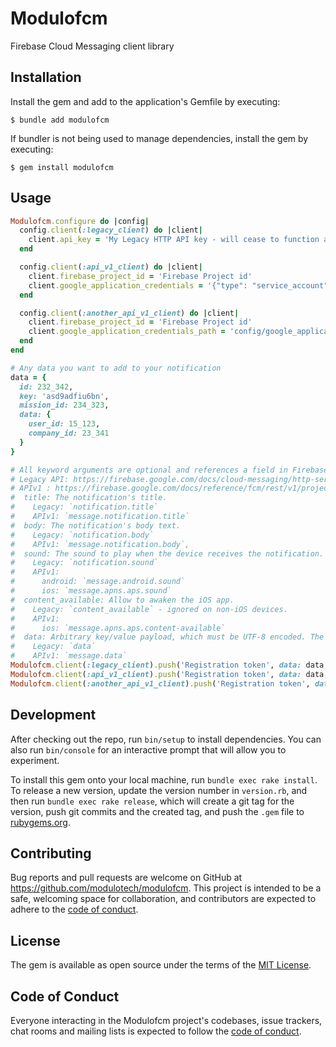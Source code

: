 # Modulofcm

Firebase Cloud Messaging client library

## Installation

Install the gem and add to the application's Gemfile by executing:

    $ bundle add modulofcm

If bundler is not being used to manage dependencies, install the gem by executing:

    $ gem install modulofcm

## Usage

```ruby
Modulofcm.configure do |config|
  config.client(:legacy_client) do |client|
    client.api_key = 'My Legacy HTTP API key - will cease to function after June 2024.'
  end

  config.client(:api_v1_client) do |client|
    client.firebase_project_id = 'Firebase Project id'
    client.google_application_credentials = '{"type": "service_account", "project_id": "...", ...}'
  end

  config.client(:another_api_v1_client) do |client|
    client.firebase_project_id = 'Firebase Project id'
    client.google_application_credentials_path = 'config/google_application_credentials.json'
  end
end

# Any data you want to add to your notification
data = {
  id: 232_342,
  key: 'asd9adfiu6bn',
  mission_id: 234_323,
  data: {
    user_id: 15_123,
    company_id: 23_341
  }
}

# All keyword arguments are optional and references a field in Firebase documentation:
# Legacy API: https://firebase.google.com/docs/cloud-messaging/http-server-ref
# APIv1 : https://firebase.google.com/docs/reference/fcm/rest/v1/projects.messages
#  title: The notification's title.
#    Legacy: `notification.title`
#    APIv1: `message.notification.title`
#  body: The notification's body text.
#    Legacy: `notification.body`
#    APIv1: `message.notification.body`,
#  sound: The sound to play when the device receives the notification.
#    Legacy: `notification.sound`
#    APIv1:
#      android: `message.android.sound`
#      ios: `message.apns.aps.sound` 
#  content_available: Allow to awaken the iOS app.
#    Legacy: `content_available` - ignored on non-iOS devices.
#    APIv1:
#      ios: `message.apns.aps.content-available`
#  data: Arbitrary key/value payload, which must be UTF-8 encoded. The key should not be a reserved word ("from", "message_type", or any word starting with "google" or "gcm").
#    Legacy: `data`
#    APIv1: `message.data`
Modulofcm.client(:legacy_client).push('Registration token', data: data, title: 'My title', body: 'The body', sound: 'notif.caf', content_available: true)
Modulofcm.client(:api_v1_client).push('Registration token', data: data, title: 'My title', body: 'The body', sound: 'notif.caf', content_available: true)
Modulofcm.client(:another_api_v1_client).push('Registration token', data: data, title: 'My title', body: 'The body', sound: 'notif.caf', content_available: true)
```

## Development

After checking out the repo, run `bin/setup` to install dependencies. You can also run `bin/console` for an interactive prompt that will allow you to experiment.

To install this gem onto your local machine, run `bundle exec rake install`. To release a new version, update the version number in `version.rb`, and then run `bundle exec rake release`, which will create a git tag for the version, push git commits and the created tag, and push the `.gem` file to [rubygems.org](https://rubygems.org).

## Contributing

Bug reports and pull requests are welcome on GitHub at https://github.com/modulotech/modulofcm. This project is intended to be a safe, welcoming space for collaboration, and contributors are expected to adhere to the [code of conduct](https://github.com/modulotech/modulofcm/blob/master/CODE_OF_CONDUCT.md).

## License

The gem is available as open source under the terms of the [MIT License](https://opensource.org/licenses/MIT).

## Code of Conduct

Everyone interacting in the Modulofcm project's codebases, issue trackers, chat rooms and mailing lists is expected to follow the [code of conduct](https://github.com/modulotech/modulofcm/blob/master/CODE_OF_CONDUCT.md).
